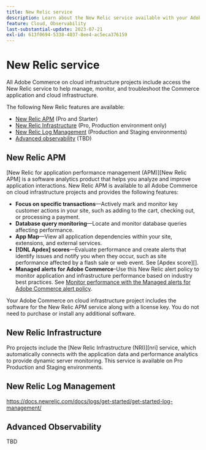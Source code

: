 ```yaml
---
title: New Relic service
description: Learn about the New Relic service available with your Adobe Commerce on cloud infrastructure project.
feature: Cloud, Observability
last-substantial-update: 2023-07-21
exl-id: 613f0694-5338-4037-8ee4-ac5eca376159
---
```

# New Relic service

All Adobe Commerce on cloud infrastructure projects include access the New Relic service to help manage, monitor, and troubleshoot the Commerce application and cloud infrastructure.

The following New Relic features are available:

- [New Relic APM](#new-relic-apm) (Pro and Starter)
- [New Relic Infrastructure](#new-relic-infrastructure) (Pro, Production environment only)
- [New Relic Log Management](#new-relic-logs) (Production and Staging environments)
- [Advanced observability](#advanced-observability) (TBD)

## New Relic APM

[New Relic for application performance management (APM)][New Relic APM] is a software analytics product that helps you analyze and improve application interactions. New Relic APM is available to all Adobe Commerce on cloud infrastructure projects and provides the following features:

- **Focus on specific transactions**—Actively mark and monitor key customer actions in your site, such as adding to the cart, checking out, or processing a payment.
- **Database query monitoring**—Locate and monitor database queries affecting performance.
- **App Map**—View all application dependencies within your site, extensions, and external services.
- **[!DNL Apdex] scores**—Evaluate performance and create alerts that identify issues and notify you when they occur, such as site performance affected by a flash sale or web event. See [Apdex score][].
- **Managed alerts for Adobe Commerce**–Use this New Relic alert policy to monitor application and infrastructure performance based on industry best practices. See [Monitor performance with the Managed alerts for Adobe Commerce alert policy]().

Your Adobe Commerce on cloud infrastructure project includes the software for the New Relic APM service along with a license key. You do not need to purchase or install any additional software.

## New Relic Infrastructure

Pro projects include the [New Relic Infrastructure (NRI)][nri] service, which automatically connects with the application data and performance analytics to provide dynamic server monitoring. This service is available on Pro Production and Staging environments.

## New Relic Log Management

https://docs.newrelic.com/docs/logs/get-started/get-started-log-management/

## Advanced Observability

TBD
